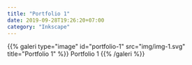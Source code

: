 ```yaml
---
title: "Portfolio 1"
date: 2019-09-28T19:26:20+07:00
category: "Inkscape"
---
```

<div class="lightgallery">
{{% galeri type="image" id="portfolio-1" src="img/img-1.svg" title="Portfolio 1" %}}
Portfolio 1
{{% /galeri %}}
</div>